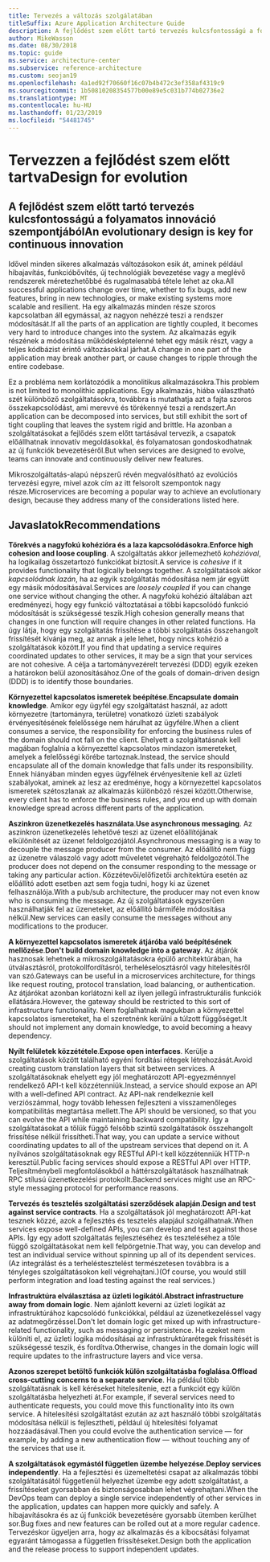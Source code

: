 ```yaml
---
title: Tervezés a változás szolgálatában
titleSuffix: Azure Application Architecture Guide
description: A fejlődést szem előtt tartó tervezés kulcsfontosságú a folyamatos innováció szempontjából.
author: MikeWasson
ms.date: 08/30/2018
ms.topic: guide
ms.service: architecture-center
ms.subservice: reference-architecture
ms.custom: seojan19
ms.openlocfilehash: 4a1ed92f70660f16c07b4b472c3ef358af4319c9
ms.sourcegitcommit: 1b50810208354577b00e89e5c031b774b02736e2
ms.translationtype: MT
ms.contentlocale: hu-HU
ms.lasthandoff: 01/23/2019
ms.locfileid: "54481745"
---
```

# <a name="design-for-evolution"></a><span data-ttu-id="e07c6-103">Tervezzen a fejlődést szem előtt tartva</span><span class="sxs-lookup"><span data-stu-id="e07c6-103">Design for evolution</span></span>

## <a name="an-evolutionary-design-is-key-for-continuous-innovation"></a><span data-ttu-id="e07c6-104">A fejlődést szem előtt tartó tervezés kulcsfontosságú a folyamatos innováció szempontjából</span><span class="sxs-lookup"><span data-stu-id="e07c6-104">An evolutionary design is key for continuous innovation</span></span>

<span data-ttu-id="e07c6-105">Idővel minden sikeres alkalmazás változásokon esik át, aminek például hibajavítás, funkcióbővítés, új technológiák bevezetése vagy a meglévő rendszerek méretezhetőbbé és rugalmasabbá tétele lehet az oka.</span><span class="sxs-lookup"><span data-stu-id="e07c6-105">All successful applications change over time, whether to fix bugs, add new features, bring in new technologies, or make existing systems more scalable and resilient.</span></span> <span data-ttu-id="e07c6-106">Ha egy alkalmazás minden része szoros kapcsolatban áll egymással, az nagyon nehézzé teszi a rendszer módosítását.</span><span class="sxs-lookup"><span data-stu-id="e07c6-106">If all the parts of an application are tightly coupled, it becomes very hard to introduce changes into the system.</span></span> <span data-ttu-id="e07c6-107">Az alkalmazás egyik részének a módosítása működésképtelenné tehet egy másik részt, vagy a teljes kódbázist érintő változásokkal járhat.</span><span class="sxs-lookup"><span data-stu-id="e07c6-107">A change in one part of the application may break another part, or cause changes to ripple through the entire codebase.</span></span>

<span data-ttu-id="e07c6-108">Ez a probléma nem korlátozódik a monolitikus alkalmazásokra.</span><span class="sxs-lookup"><span data-stu-id="e07c6-108">This problem is not limited to monolithic applications.</span></span> <span data-ttu-id="e07c6-109">Egy alkalmazás, hiába választható szét különböző szolgáltatásokra, továbbra is mutathatja azt a fajta szoros összekapcsolódást, ami merevvé és törékennyé teszi a rendszert.</span><span class="sxs-lookup"><span data-stu-id="e07c6-109">An application can be decomposed into services, but still exhibit the sort of tight coupling that leaves the system rigid and brittle.</span></span> <span data-ttu-id="e07c6-110">Ha azonban a szolgáltatásokat a fejlődés szem előtt tartásával tervezik, a csapatok előállhatnak innovatív megoldásokkal, és folyamatosan gondoskodhatnak az új funkciók bevezetéséről.</span><span class="sxs-lookup"><span data-stu-id="e07c6-110">But when services are designed to evolve, teams can innovate and continuously deliver new features.</span></span>

<span data-ttu-id="e07c6-111">Mikroszolgáltatás-alapú népszerű révén megvalósítható az evolúciós tervezési egyre, mivel azok cím az itt felsorolt szempontok nagy része.</span><span class="sxs-lookup"><span data-stu-id="e07c6-111">Microservices are becoming a popular way to achieve an evolutionary design, because they address many of the considerations listed here.</span></span>

## <a name="recommendations"></a><span data-ttu-id="e07c6-112">Javaslatok</span><span class="sxs-lookup"><span data-stu-id="e07c6-112">Recommendations</span></span>

<span data-ttu-id="e07c6-113">**Törekvés a nagyfokú kohézióra és a laza kapcsolódásokra**.</span><span class="sxs-lookup"><span data-stu-id="e07c6-113">**Enforce high cohesion and loose coupling**.</span></span> <span data-ttu-id="e07c6-114">A szolgáltatás akkor jellemezhető *kohézióval*, ha logikailag összetartozó funkciókat biztosít.</span><span class="sxs-lookup"><span data-stu-id="e07c6-114">A service is *cohesive* if it provides functionality that logically belongs together.</span></span> <span data-ttu-id="e07c6-115">A szolgáltatások akkor *kapcsolódnak lazán*, ha az egyik szolgáltatás módosítása nem jár együtt egy másik módosításával.</span><span class="sxs-lookup"><span data-stu-id="e07c6-115">Services are *loosely coupled* if you can change one service without changing the other.</span></span> <span data-ttu-id="e07c6-116">A nagyfokú kohézió általában azt eredményezi, hogy egy funkció változtatásai a többi kapcsolódó funkció módosítását is szükségessé teszik.</span><span class="sxs-lookup"><span data-stu-id="e07c6-116">High cohesion generally means that changes in one function will require changes in other related functions.</span></span> <span data-ttu-id="e07c6-117">Ha úgy látja, hogy egy szolgáltatás frissítése a többi szolgáltatás összehangolt frissítését kívánja meg, az annak a jele lehet, hogy nincs kohézió a szolgáltatások között.</span><span class="sxs-lookup"><span data-stu-id="e07c6-117">If you find that updating a service requires coordinated updates to other services, it may be a sign that your services are not cohesive.</span></span> <span data-ttu-id="e07c6-118">A célja a tartományvezérelt tervezési (DDD) egyik ezeken a határokon belül azonosításához.</span><span class="sxs-lookup"><span data-stu-id="e07c6-118">One of the goals of domain-driven design (DDD) is to identify those boundaries.</span></span>

<span data-ttu-id="e07c6-119">**Környezettel kapcsolatos ismeretek beépítése**.</span><span class="sxs-lookup"><span data-stu-id="e07c6-119">**Encapsulate domain knowledge**.</span></span> <span data-ttu-id="e07c6-120">Amikor egy ügyfél egy szolgáltatást használ, az adott környezetre (tartományra, területre) vonatkozó üzleti szabályok érvényesítésének felelőssége nem hárulhat az ügyfélre.</span><span class="sxs-lookup"><span data-stu-id="e07c6-120">When a client consumes a service, the responsibility for enforcing the business rules of the domain should not fall on the client.</span></span> <span data-ttu-id="e07c6-121">Ehelyett a szolgáltatásnak kell magában foglalnia a környezettel kapcsolatos mindazon ismereteket, amelyek a felelősségi körébe tartoznak.</span><span class="sxs-lookup"><span data-stu-id="e07c6-121">Instead, the service should encapsulate all of the domain knowledge that falls under its responsibility.</span></span> <span data-ttu-id="e07c6-122">Ennek hiányában minden egyes ügyfélnek érvényesítenie kell az üzleti szabályokat, aminek az lesz az eredménye, hogy a környezettel kapcsolatos ismeretek szétoszlanak az alkalmazás különböző részei között.</span><span class="sxs-lookup"><span data-stu-id="e07c6-122">Otherwise, every client has to enforce the business rules, and you end up with domain knowledge spread across different parts of the application.</span></span>

<span data-ttu-id="e07c6-123">**Aszinkron üzenetkezelés használata**.</span><span class="sxs-lookup"><span data-stu-id="e07c6-123">**Use asynchronous messaging**.</span></span> <span data-ttu-id="e07c6-124">Az aszinkron üzenetkezelés lehetővé teszi az üzenet előállítójának elkülönítését az üzenet feldolgozójától.</span><span class="sxs-lookup"><span data-stu-id="e07c6-124">Asynchronous messaging is a way to decouple the message producer from the consumer.</span></span> <span data-ttu-id="e07c6-125">Az előállító nem függ az üzenetre válaszoló vagy adott műveletet végrehajtó feldolgozótól.</span><span class="sxs-lookup"><span data-stu-id="e07c6-125">The producer does not depend on the consumer responding to the message or taking any particular action.</span></span> <span data-ttu-id="e07c6-126">Közzétevői/előfizetői architektúra esetén az előállító adott esetben azt sem fogja tudni, hogy ki az üzenet felhasználója.</span><span class="sxs-lookup"><span data-stu-id="e07c6-126">With a pub/sub architecture, the producer may not even know who is consuming the message.</span></span> <span data-ttu-id="e07c6-127">Az új szolgáltatások egyszerűen használhatják fel az üzeneteket, az előállító bármiféle módosítása nélkül.</span><span class="sxs-lookup"><span data-stu-id="e07c6-127">New services can easily consume the messages without any modifications to the producer.</span></span>

<span data-ttu-id="e07c6-128">**A környezettel kapcsolatos ismeretek átjáróba való beépítésének mellőzése**.</span><span class="sxs-lookup"><span data-stu-id="e07c6-128">**Don't build domain knowledge into a gateway**.</span></span> <span data-ttu-id="e07c6-129">Az átjárók hasznosak lehetnek a mikroszolgáltatásokra épülő architektúrában, ha útválasztásról, protokollfordításról, terheléselosztásról vagy hitelesítésről van szó.</span><span class="sxs-lookup"><span data-stu-id="e07c6-129">Gateways can be useful in a microservices architecture, for things like request routing, protocol translation, load balancing, or authentication.</span></span> <span data-ttu-id="e07c6-130">Az átjárókat azonban korlátozni kell az ilyen jellegű infrastrukturális funkciók ellátására.</span><span class="sxs-lookup"><span data-stu-id="e07c6-130">However, the gateway should be restricted to this sort of infrastructure functionality.</span></span> <span data-ttu-id="e07c6-131">Nem foglalhatnak magukban a környezettel kapcsolatos ismereteket, ha el szeretnénk kerülni a túlzott függőséget.</span><span class="sxs-lookup"><span data-stu-id="e07c6-131">It should not implement any domain knowledge, to avoid becoming a heavy dependency.</span></span>

<span data-ttu-id="e07c6-132">**Nyílt felületek közzététele**.</span><span class="sxs-lookup"><span data-stu-id="e07c6-132">**Expose open interfaces**.</span></span> <span data-ttu-id="e07c6-133">Kerülje a szolgáltatások között található egyéni fordítási rétegek létrehozását.</span><span class="sxs-lookup"><span data-stu-id="e07c6-133">Avoid creating custom translation layers that sit between services.</span></span> <span data-ttu-id="e07c6-134">A szolgáltatásoknak ehelyett egy jól meghatározott API-egyezménnyel rendelkező API-t kell közzétenniük.</span><span class="sxs-lookup"><span data-stu-id="e07c6-134">Instead, a service should expose an API with a well-defined API contract.</span></span> <span data-ttu-id="e07c6-135">Az API-nak rendelkeznie kell verziószámmal, hogy tovább lehessen fejleszteni a visszamenőleges kompatibilitás megtartása mellett.</span><span class="sxs-lookup"><span data-stu-id="e07c6-135">The API should be versioned, so that you can evolve the API while maintaining backward compatibility.</span></span> <span data-ttu-id="e07c6-136">Így a szolgáltatásokat a tőlük függő felsőbb szintű szolgáltatások összehangolt frissítése nélkül frissítheti.</span><span class="sxs-lookup"><span data-stu-id="e07c6-136">That way, you can update a service without coordinating updates to all of the upstream services that depend on it.</span></span> <span data-ttu-id="e07c6-137">A nyilvános szolgáltatásoknak egy RESTful API-t kell közzétenniük HTTP-n keresztül.</span><span class="sxs-lookup"><span data-stu-id="e07c6-137">Public facing services should expose a RESTful API over HTTP.</span></span> <span data-ttu-id="e07c6-138">Teljesítménybeli megfontolásokból a háttérszolgáltatások használhatnak RPC stílusú üzenetkezelési protokollt.</span><span class="sxs-lookup"><span data-stu-id="e07c6-138">Backend services might use an RPC-style messaging protocol for performance reasons.</span></span>

<span data-ttu-id="e07c6-139">**Tervezés és tesztelés szolgáltatási szerződések alapján**.</span><span class="sxs-lookup"><span data-stu-id="e07c6-139">**Design and test against service contracts**.</span></span> <span data-ttu-id="e07c6-140">Ha a szolgáltatások jól meghatározott API-kat tesznek közzé, azok a fejlesztés és tesztelés alapjául szolgálhatnak.</span><span class="sxs-lookup"><span data-stu-id="e07c6-140">When services expose well-defined APIs, you can develop and test against those APIs.</span></span> <span data-ttu-id="e07c6-141">Így egy adott szolgáltatás fejlesztéséhez és teszteléséhez a tőle függő szolgáltatásokat nem kell felpörgetnie.</span><span class="sxs-lookup"><span data-stu-id="e07c6-141">That way, you can develop and test an individual service without spinning up all of its dependent services.</span></span> <span data-ttu-id="e07c6-142">(Az integrálást és a terheléstesztelést természetesen továbbra is a tényleges szolgáltatásokon kell végrehajtani.)</span><span class="sxs-lookup"><span data-stu-id="e07c6-142">(Of course, you would still perform integration and load testing against the real services.)</span></span>

<span data-ttu-id="e07c6-143">**Infrastruktúra elválasztása az üzleti logikától**.</span><span class="sxs-lookup"><span data-stu-id="e07c6-143">**Abstract infrastructure away from domain logic**.</span></span> <span data-ttu-id="e07c6-144">Nem ajánlott keverni az üzleti logikát az infrastruktúrához kapcsolódó funkciókkal, például az üzenetkezeléssel vagy az adatmegőrzéssel.</span><span class="sxs-lookup"><span data-stu-id="e07c6-144">Don't let domain logic get mixed up with infrastructure-related functionality, such as messaging or persistence.</span></span> <span data-ttu-id="e07c6-145">Ha ezeket nem különíti el, az üzleti logika módosításai az infrastruktúrarétegek frissítését is szükségessé teszik, és fordítva.</span><span class="sxs-lookup"><span data-stu-id="e07c6-145">Otherwise, changes in the domain logic will require updates to the infrastructure layers and vice versa.</span></span>

<span data-ttu-id="e07c6-146">**Azonos szerepet betöltő funkciók külön szolgáltatásba foglalása**.</span><span class="sxs-lookup"><span data-stu-id="e07c6-146">**Offload cross-cutting concerns to a separate service**.</span></span> <span data-ttu-id="e07c6-147">Ha például több szolgáltatásnak is kell kéréseket hitelesítenie, ezt a funkciót egy külön szolgáltatásba helyezheti át.</span><span class="sxs-lookup"><span data-stu-id="e07c6-147">For example, if several services need to authenticate requests, you could move this functionality into its own service.</span></span> <span data-ttu-id="e07c6-148">A hitelesítési szolgáltatást ezután az azt használó többi szolgáltatás módosítása nélkül is fejlesztheti, például új hitelesítési folyamat hozzáadásával.</span><span class="sxs-lookup"><span data-stu-id="e07c6-148">Then you could evolve the authentication service &mdash; for example, by adding a new authentication flow &mdash; without touching any of the services that use it.</span></span>

<span data-ttu-id="e07c6-149">**A szolgáltatások egymástól független üzembe helyezése**.</span><span class="sxs-lookup"><span data-stu-id="e07c6-149">**Deploy services independently**.</span></span> <span data-ttu-id="e07c6-150">Ha a fejlesztési és üzemeltetési csapat az alkalmazás többi szolgáltatásától függetlenül helyezhet üzembe egy adott szolgáltatást, a frissítéseket gyorsabban és biztonságosabban lehet végrehajtani.</span><span class="sxs-lookup"><span data-stu-id="e07c6-150">When the DevOps team can deploy a single service independently of other services in the application, updates can happen more quickly and safely.</span></span> <span data-ttu-id="e07c6-151">A hibajavításokra és az új funkciók bevezetésére gyorsabb ütemben kerülhet sor.</span><span class="sxs-lookup"><span data-stu-id="e07c6-151">Bug fixes and new features can be rolled out at a more regular cadence.</span></span> <span data-ttu-id="e07c6-152">Tervezéskor ügyeljen arra, hogy az alkalmazás és a kibocsátási folyamat egyaránt támogassa a független frissítéseket.</span><span class="sxs-lookup"><span data-stu-id="e07c6-152">Design both the application and the release process to support independent updates.</span></span>
